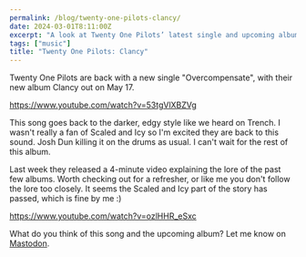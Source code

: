 ```yaml
---
permalink: /blog/twenty-one-pilots-clancy/
date: 2024-03-01T8:11:00Z 
excerpt: "A look at Twenty One Pilots’ latest single and upcoming album."
tags: ["music"]
title: "Twenty One Pilots: Clancy"
---
```

Twenty One Pilots are back with a new single "Overcompensate", with their new album Clancy out on May 17.

https://www.youtube.com/watch?v=53tgVlXBZVg

This song goes back to the darker, edgy style like we heard on Trench. I wasn't really a fan of Scaled and Icy so I'm excited they are back to this sound. Josh Dun killing it on the drums as usual. I can't wait for the rest of this album.

Last week they released a 4-minute video explaining the lore of the past few albums. Worth checking out for a refresher, or like me you don't follow the lore too closely. It seems the Scaled and Icy part of the story has passed, which is fine by me :)

https://www.youtube.com/watch?v=ozlHHR_eSxc

What do you think of this song and the upcoming album? Let me know on [Mastodon](https://mastodon.social/@dillonmok).

